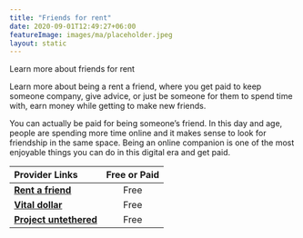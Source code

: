 ```yaml
---
title: "Friends for rent"
date: 2020-09-01T12:49:27+06:00
featureImage: images/ma/placeholder.jpeg
layout: static
---
```


Learn more about friends for rent

Learn more about being a rent a friend, where you get paid to keep someone company, give advice, or just be someone for them to spend time with, earn money while getting to make new friends.

You can actually be paid for being someone’s friend. In this day and age, people are spending more time online and it makes sense to look for friendship in the same space. Being an online companion is one of the most enjoyable things you can do in this digital era and get paid.

| Provider Links      | Free or Paid  |  
| :-----------          | :--------------:      |  
| [**Rent a friend**](https://rentafriend.com/beafriend/) | Free | 
| [**Vital dollar**](https://vitaldollar.com/rent-friend/) | Free | 
| [**Project untethered**](https://www.projectuntethered.com/get-paid-to-be-an-online-friend/) | Free | 
  

<br/><br/>






